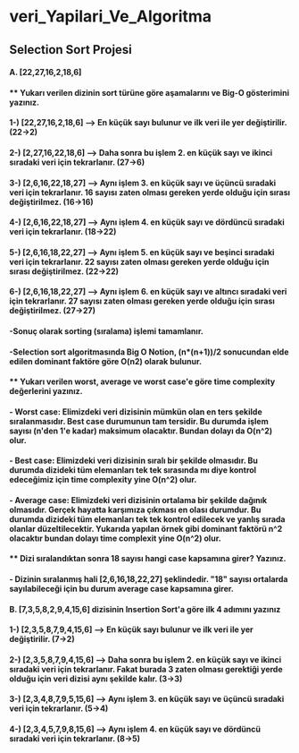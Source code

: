# veri_Yapilari_Ve_Algoritma

## Selection Sort Projesi

#### A. [22,27,16,2,18,6] 

####	** Yukarı verilen dizinin sort türüne göre aşamalarını ve Big-O gösterimini yazınız.
#### 1-) [22,27,16,2,18,6] --> En küçük sayı bulunur ve ilk veri ile yer değiştirilir. (22->2)
#### 2-) [2,27,16,22,18,6] --> Daha sonra bu işlem 2. en küçük sayı ve ikinci sıradaki veri için tekrarlanır. (27->6)
#### 3-) [2,6,16,22,18,27] --> Aynı işlem 3. en küçük sayı ve üçüncü sıradaki veri için tekrarlanır. 16 sayısı zaten olması gereken yerde olduğu için sırası değiştirilmez. (16->16)
#### 4-) [2,6,16,22,18,27] --> Aynı işlem 4. en küçük sayı ve dördüncü sıradaki veri için tekrarlanır. (18->22)
#### 5-) [2,6,16,18,22,27] --> Aynı işlem 5. en küçük sayı ve beşinci sıradaki veri için tekrarlanır. 22 sayısı zaten olması gereken yerde olduğu için sırası değiştirilmez. (22->22)
#### 6-) [2,6,16,18,22,27] --> Aynı işlem 6. en küçük sayı ve altıncı sıradaki veri için tekrarlanır. 27 sayısı zaten olması gereken yerde olduğu için sırası değiştirilmez. (27->27)
#### -Sonuç olarak sorting (sıralama) işlemi tamamlanır.
#### -Selection sort algoritmasında Big O Notion, (n*(n+1))/2 sonucundan elde edilen dominant faktöre göre O(n2) olarak bulunur.
#### ** Yukarı verilen worst, average ve worst case'e göre time complexity değerlerini yazınız.
#### - Worst case: Elimizdeki veri dizisinin mümkün olan en ters şekilde sıralanmasıdır. Best case durumunun tam tersidir. Bu durumda işlem sayısı (n'den 1'e kadar) maksimum olacaktır. Bundan dolayı da O(n^2) olur.
#### - Best case: Elimizdeki veri dizisinin sıralı bir şekilde olmasıdır. Bu durumda dizideki tüm elemanları tek tek sırasında mı diye kontrol edeceğimiz için time complexity yine O(n^2) olur.
#### - Average case: Elimizdeki veri dizisinin ortalama bir şekilde dağınık olmasıdır. Gerçek hayatta karşımıza çıkması en olası durumdur. Bu durumda dizideki tüm elemanları tek tek kontrol edilecek ve yanlış sırada olanlar düzeltilecektir. Yukarıda yapılan örnek gibi dominant faktörü n^2 olacaktır bundan dolayı time complexit yine O(n^2) olur.

#### ** Dizi sıralandıktan sonra 18 sayısı hangi case kapsamına girer? Yazınız.
#### - Dizinin sıralanmış hali [2,6,16,18,22,27] şeklindedir. "18" sayısı ortalarda sayılabileceği için bu durum average case kapsamına girer.

#### B. [7,3,5,8,2,9,4,15,6] dizisinin Insertion Sort'a göre ilk 4 adımını yazınız

#### 1-) [2,3,5,8,7,9,4,15,6] --> En küçük sayı bulunur ve ilk veri ile yer değiştirilir. (7->2)
#### 2-) [2,3,5,8,7,9,4,15,6] --> Daha sonra bu işlem 2. en küçük sayı ve ikinci sıradaki veri için tekrarlanır. Fakat burada 3 zaten olması gerektiği yerde olduğu için veri dizisi aynı şekilde kalır. (3->3)
#### 3-) [2,3,4,8,7,9,5,15,6] --> Aynı işlem 3. en küçük sayı ve üçüncü sıradaki veri için tekrarlanır. (5->4)
#### 4-) [2,3,4,5,7,9,8,15,6] --> Aynı işlem 4. en küçük sayı ve dördüncü sıradaki veri için tekrarlanır. (8->5)

